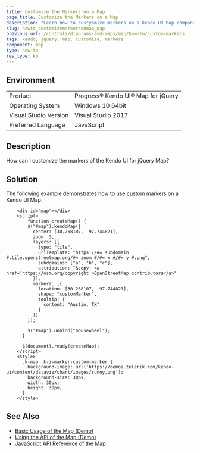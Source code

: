 ```yaml
---
title: Customize the Markers on a Map
page_title: Customize the Markers on a Map
description: "Learn how to custyomize markers on a Kendo UI Map component."
slug: howto_customizemarkersonmap_map
previous_url: /controls/diagrams-and-maps/map/how-to/custom-markers
tags: kendo, jquery, map, customize, markers
component: map
type: how-to
res_type: kb
---
```


## Environment

<table>
 <tr>
  <td>Product</td>
  <td>Progress® Kendo UI® Map for jQuery</td>
 </tr>
 <tr>
  <td>Operating System</td>
  <td>Windows 10 64bit</td>
 </tr>
 <tr>
  <td>Visual Studio Version</td>
  <td>Visual Studio 2017</td>
 </tr>
 <tr>
  <td>Preferred Language</td>
  <td>JavaScript</td>
 </tr>
</table>

## Description

How can I customize the markers of the Kendo UI for jQuery Map?

## Solution

The following example demonstrates how to use custom markers on a Kendo UI Map.

```dojo
    <div id="map"></div>
    <script>
        function createMap() {
        $("#map").kendoMap({
          center: [30.268107, -97.744821],
          zoom: 3,
          layers: [{
            type: "tile",
            urlTemplate: "https://#= subdomain #.tile.openstreetmap.org/#= zoom #/#= x #/#= y #.png",
            subdomains: ["a", "b", "c"],
            attribution: "&copy; <a href='https://osm.org/copyright'>OpenStreetMap contributors</a>"
          }],
          markers: [{
            location: [30.268107, -97.744821],
            shape: "customMarker",
            tooltip: {
              content: "Austin, TX"
            }
          }]
        });          

        $("#map").unbind("mousewheel");
      }

      $(document).ready(createMap);
    </script>
    <style>
      .k-map .k-i-marker-custom-marker {
        background-image: url('https://demos.telerik.com/kendo-ui/content/dataviz/chart/images/sunny.png');
        background-size: 30px;
        width: 30px;
        height: 30px;
      }
    </style>
```

## See Also

* [Basic Usage of the Map (Demo)](https://demos.telerik.com/kendo-ui/map/index)
* [Using the API of the Map (Demo)](https://demos.telerik.com/kendo-ui/map/api)
* [JavaScript API Reference of the Map](/api/javascript/dataviz/ui/map)
